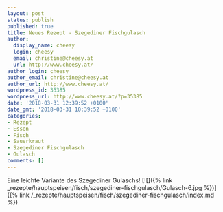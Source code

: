 ```yaml
---
layout: post
status: publish
published: true
title: Neues Rezept - Szegediner Fischgulasch
author:
  display_name: cheesy
  login: cheesy
  email: christine@cheesy.at
  url: http://www.cheesy.at/
author_login: cheesy
author_email: christine@cheesy.at
author_url: http://www.cheesy.at/
wordpress_id: 35385
wordpress_url: http://www.cheesy.at/?p=35385
date: '2018-03-31 12:39:52 +0100'
date_gmt: '2018-03-31 10:39:52 +0100'
categories:
- Rezept
- Essen
- Fisch
- Sauerkraut
- Szegediner Fischgulasch
- Gulasch
comments: []
---
```

Eine leichte Variante des Szegediner Gulaschs!
[![]({% link _rezepte/hauptspeisen/fisch/szegediner-fischgulasch/Gulasch-6.jpg %})]({% link /_rezepte/hauptspeisen/fisch/szegediner-fischgulasch/index.md %})
